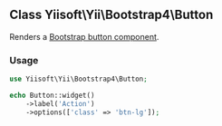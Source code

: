 ## Class Yiisoft\Yii\Bootstrap4\Button
Renders a [Bootstrap button component](https://getbootstrap.com/docs/4.5/components/buttons/).

### Usage

```php
use Yiisoft\Yii\Bootstrap4\Button;

echo Button::widget()
    ->label('Action')
    ->options(['class' => 'btn-lg']);
```
